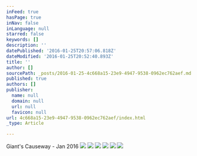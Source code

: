 ```yaml
---
inFeed: true
hasPage: true
inNav: false
inLanguage: null
starred: false
keywords: []
description: ''
datePublished: '2016-01-25T20:57:06.818Z'
dateModified: '2016-01-25T20:52:40.893Z'
title: ''
author: []
sourcePath: _posts/2016-01-25-4c668a15-23e9-4947-9538-0962ec762aef.md
published: true
authors: []
publisher:
  name: null
  domain: null
  url: null
  favicon: null
url: 4c668a15-23e9-4947-9538-0962ec762aef/index.html
_type: Article

---
```

Giant's Causeway - Jan 2016
![](https://s3-us-west-2.amazonaws.com/the-grid-img/p/4ee29da2bfe1b45ca64e16798afda4ce6c0af7c6.jpg)
![](https://the-grid-user-content.s3-us-west-2.amazonaws.com/84414327-3168-4464-92ba-b211108bd9c2.jpg)
![](https://the-grid-user-content.s3-us-west-2.amazonaws.com/b42b3efe-4417-45d9-8bc4-36566a415dd6.jpg)
![](https://s3-us-west-2.amazonaws.com/the-grid-img/p/6a32a113ce9cdfbc16988d3685e6d7c0ab638d81.jpg)
![](https://s3-us-west-2.amazonaws.com/the-grid-img/p/4318c922c4b9d516aaa6c1e1f56ff3ca67f50d00.jpg)
![](https://s3-us-west-2.amazonaws.com/the-grid-img/p/1895eea9c88b97d1af43c7bf624210fa029670b2.jpg)
